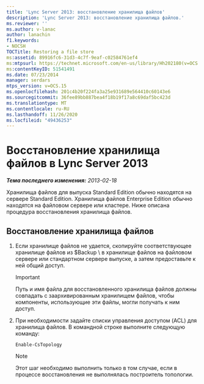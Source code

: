 ```yaml
---
title: 'Lync Server 2013: восстановление хранилища файлов'
description: 'Lync Server 2013: восстановление хранилища файлов.'
ms.reviewer: ''
ms.author: v-lanac
author: lanachin
f1.keywords:
- NOCSH
TOCTitle: Restoring a file store
ms:assetid: 89916fc6-31d3-4c7f-9eaf-c02584761ef4
ms:mtpsurl: https://technet.microsoft.com/en-us/library/Hh202180(v=OCS.15)
ms:contentKeyID: 51541491
ms.date: 07/23/2014
manager: serdars
mtps_version: v=OCS.15
ms.openlocfilehash: 201c4b20f224fa3a25e931689e564410c60143e6
ms.sourcegitcommit: 36fee89bb887bea4f18b19f17a8c69daf5bc423d
ms.translationtype: MT
ms.contentlocale: ru-RU
ms.lasthandoff: 11/26/2020
ms.locfileid: "49436253"
---
```

# <a name="restoring-a-file-store-in-lync-server-2013"></a>Восстановление хранилища файлов в Lync Server 2013

<div data-xmlns="http://www.w3.org/1999/xhtml">

<div class="topic" data-xmlns="http://www.w3.org/1999/xhtml" data-msxsl="urn:schemas-microsoft-com:xslt" data-cs="https://msdn.microsoft.com/">

<div data-asp="https://msdn2.microsoft.com/asp">



</div>

<div id="mainSection">

<div id="mainBody">

<span> </span>

_**Тема последнего изменения:** 2013-02-18_

Хранилища файлов для выпуска Standard Edition обычно находятся на сервере Standard Edition. Хранилища файлов Enterprise Edition обычно находятся на файловом сервере или кластере. Ниже описана процедура восстановления хранилища файлов.

<div>

## <a name="to-restore-a-file-store"></a>Восстановление хранилища файлов

1.  Если хранилище файлов не удается, скопируйте соответствующее хранилище файлов из $Backup \\ в хранилище файлов на файловом сервере или стандартном сервере выпуске, а затем предоставьте к ней общий доступ.
    
    <div>
    

    > [!IMPORTANT]  
    > Путь и имя файла для восстановленного хранилища файлов должны совпадать с заархивированным хранилищем файлов, чтобы компоненты, использующие эти файлы, могли получать к ним доступ.

    
    </div>

2.  При необходимости задайте списки управления доступом (ACL) для хранилища файлов. В командной строке выполните следующую команду:
    
        Enable-CsTopology
    
    <div>
    

    > [!NOTE]  
    > Этот шаг необходимо выполнить только в том случае, если в процессе восстановления не выполнялась построитель топологии.

    
    </div>

</div>

</div>

<span> </span>

</div>

</div>

</div>

